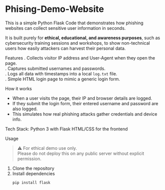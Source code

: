# Phising-Demo-Website
This is a simple Python Flask Code that demonstrates how phishing websites can collect sensitive user information in seconds.

It is built purely for **ethical, educational, and awareness purposes**, such as cybersecurity training sessions and workshops, to show non-technical users how easily attackers can harvest their personal data.


 Features
. Collects visitor IP address and User-Agent when they open the page.  
. Captures submitted usernames and passwords.  
. Logs all data with timestamps into a local `log.txt` file.  
. Simple HTML login page to mimic a generic login form.

 How it works

- When a user visits the page, their IP and browser details are logged.
- If they submit the login form, their entered username and password are also logged.
- This simulates how real phishing attacks gather credentials and device info.

 Tech Stack:
Python 3 with Flask
HTML/CSS for the frontend

 Usage

> ⚠ For ethical demo use only.  
> Please do not deploy this on any public server without explicit permission.

1. Clone the repository
2. Install dependencies
   ```bash
   pip install flask
